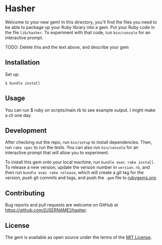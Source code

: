 # Hasher

Welcome to your new gem! In this directory, you'll find the files you need to be able to package up your Ruby library into a gem. Put your Ruby code in the file `lib/hasher`. To experiment with that code, run `bin/console` for an interactive prompt.

TODO: Delete this and the text above, and describe your gem

## Installation
Set up:

    $ bundle install

## Usage

You can run $ ruby on scripts/main.rb to see example output. I might make a cli one day.

## Development

After checking out the repo, run `bin/setup` to install dependencies. Then, run `rake spec` to run the tests. You can also run `bin/console` for an interactive prompt that will allow you to experiment.

To install this gem onto your local machine, run `bundle exec rake install`. To release a new version, update the version number in `version.rb`, and then run `bundle exec rake release`, which will create a git tag for the version, push git commits and tags, and push the `.gem` file to [rubygems.org](https://rubygems.org).

## Contributing

Bug reports and pull requests are welcome on GitHub at https://github.com/[USERNAME]/hasher.


## License

The gem is available as open source under the terms of the [MIT License](https://opensource.org/licenses/MIT).
